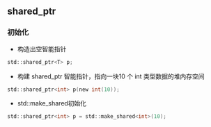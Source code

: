 <!--
 * @Description: 
 * @Version: 1.0
 * @Author: DaLao
 * @Email: dalao_li@163.com
 * @Date: 2022-03-27 21:36:47
 * @LastEditors: dalao
 * @LastEditTime: 2022-04-08 22:54:01
-->

## shared_ptr


### 初始化


- 构造出空智能指针

```c
std::shared_ptr<T> p;
```


- 构建 shared_ptr 智能指针，指向一块10 个 int 类型数据的堆内存空间

```c
std::shared_ptr<int> p(new int(10));
```


- std::make_shared<T>初始化

```c
std::shared_ptr<int> p = std::make_shared<int>(10);
```